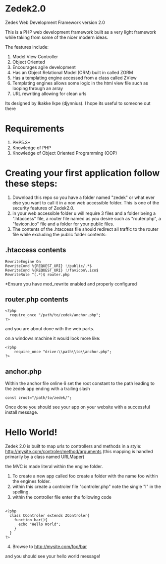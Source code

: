 Zedek2.0
========

Zedek Web Development Framework version 2.0

This is a PHP web development framework built as a very light framework while taking from some of the nicer modern ideas. 

The features include:

1. Model View Controller
2. Object Oriented
3. Encourages agile development
4. Has an Object Relational Model (ORM) built in called ZORM
5. Has a templating engine accessed from a class called ZView
6. Templating engines allows some logic in the html view file such as looping through an array 
7. URL rewriting allowing for clean urls

Its designed by Ikakke Ikpe (djynnius). I hope its useful to someone out there

Requirements
=============

1. PHP5.3+
2. Knowledge of PHP
3. Knowledge of Object Oriented Programming (OOP)


Creating your first application follow these steps:
===================================================

1. Download this repo so you have a folder named "zedek" or what ever else you want to call it in a non web accessible folder. This is one of the security features of Zedek2.0.
2. in your web accessible folder u will require 3 files and a folder being a ".htaccess" file, a router file named as you desire such as "router.php", a "favicon.ico" file and a folder for your public files.
3. The contents of the .htaccess file should redirect all traffic to the router file while excluding the public folder contents:

## .htaccess contents ##

    RewriteEngine On
    RewriteCond %{REQUEST_URI} !/public/.*$ 
    RewriteCond %{REQUEST_URI} !/favicon\.ico$
    RewriteRule ^(.*)$ router.php

*Ensure you have mod_rewrite enabled and properly configured


## router.php contents ##

    <?php
      require_once "/path/to/zedek/anchor.php";
    ?>
    
and you are about done with the web parts.

on a windows machine it would look more like:

    <?php
        require_once "drive:\\path\\to\\anchor.php";
    ?>

## anchor.php ##
Within the anchor file online 6 set the root constant to the path leading to the zedek app ending with a trailing slash

    const zroot="/path/to/zedek/";


Once done you should see your app on your website with a successful install message.


Hello World!
============

Zedek 2.0 is built to map urls to controllers and methods in a style:
http://mysite.com/controler/method/arguments
(this mapping is handled primarily by a class named URLMaper)

the MVC is made literal within the engine folder. 

1. To create a new app called foo create a folder with the name foo within the engines folder.
2. within this create a controler file "controler.php" note the single "l" in the spelling.
3. within the controller file enter the following code

## ##

    <?php
      class CControler extends ZControler{
        function bar(){
          echo "Hello World";
        }
      }
    ?>

4. Browse to http://mysite.com/foo/bar

and you should see your hello world message!